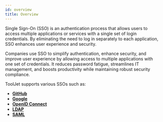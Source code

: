 ```yaml
---
id: overview
title: Overview
---
```


Single Sign-On (SSO) is an authentication process that allows users to access multiple applications or services with a single set of login credentials. By eliminating the need to log in separately to each application, SSO enhances user experience and security.

Companies use SSO to simplify authentication, enhance security, and improve user experience by allowing access to multiple applications with one set of credentials. It reduces password fatigue, streamlines IT management, and boosts productivity while maintaining robust security compliance.

ToolJet supports various SSOs such as:
- **[GitHub](/docs/user-management/sso/github)**
- **[Google](/docs/user-management/sso/google)**
- **[OpenID Connect](/docs/user-management/sso/oidc/setup)**
- **[LDAP](/docs/user-management/sso/ldap)**
- **[SAML](/docs/user-management/sso/saml/setup)**